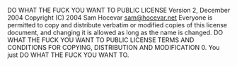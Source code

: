 DO WHAT THE FUCK YOU WANT TO PUBLIC LICENSE Version 2, December 2004 Copyright (C) 2004 Sam Hocevar <sam@hocevar.net> Everyone is permitted to copy and distribute verbatim or modified copies of this license document, and changing it is allowed as long as the name is changed. DO WHAT THE FUCK YOU WANT TO PUBLIC LICENSE TERMS AND CONDITIONS FOR COPYING, DISTRIBUTION AND MODIFICATION 0. You just DO WHAT THE FUCK YOU WANT TO.
